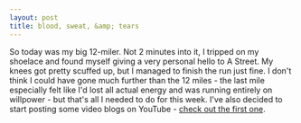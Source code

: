 ```yaml
---
layout: post
title: blood, sweat, &amp; tears
---
```


So today was my big 12-miler. Not 2 minutes into it, I tripped on my shoelace and found myself giving a very personal hello to A Street. My knees got pretty scuffed up, but I managed to finish the run just fine. I don't think I could have gone much further than the 12 miles - the last mile especially felt like I'd lost all actual energy and was running entirely on willpower - but that's all I needed to do for this week. I've also decided to start posting some video blogs on YouTube - <a href="http://www.youtube.com/watch?v=7sK3AqFYAWQ">check out the first one</a>.
